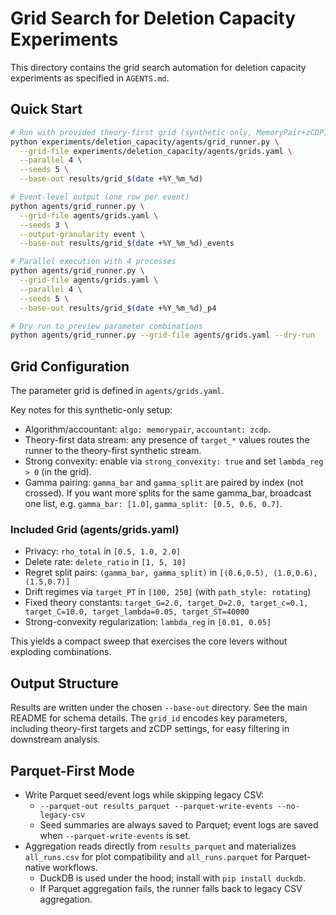 # Grid Search for Deletion Capacity Experiments

This directory contains the grid search automation for deletion capacity experiments as specified in `AGENTS.md`.

## Quick Start

```bash
# Run with provided theory-first grid (synthetic-only, MemoryPair+zCDP)
python experiments/deletion_capacity/agents/grid_runner.py \
  --grid-file experiments/deletion_capacity/agents/grids.yaml \
  --parallel 4 \
  --seeds 5 \
  --base-out results/grid_$(date +%Y_%m_%d)

# Event-level output (one row per event)
python agents/grid_runner.py \
  --grid-file agents/grids.yaml \
  --seeds 3 \
  --output-granularity event \
  --base-out results/grid_$(date +%Y_%m_%d)_events

# Parallel execution with 4 processes
python agents/grid_runner.py \
  --grid-file agents/grids.yaml \
  --parallel 4 \
  --seeds 5 \
  --base-out results/grid_$(date +%Y_%m_%d)_p4

# Dry run to preview parameter combinations
python agents/grid_runner.py --grid-file agents/grids.yaml --dry-run
```

## Grid Configuration

The parameter grid is defined in `agents/grids.yaml`.

Key notes for this synthetic-only setup:
- Algorithm/accountant: `algo: memorypair`, `accountant: zcdp`.
- Theory-first data stream: any presence of `target_*` values routes the runner to the theory-first synthetic stream.
- Strong convexity: enable via `strong_convexity: true` and set `lambda_reg > 0` (in the grid).
- Gamma pairing: `gamma_bar` and `gamma_split` are paired by index (not crossed). If you want more splits for the same gamma_bar, broadcast one list, e.g. `gamma_bar: [1.0]`, `gamma_split: [0.5, 0.6, 0.7]`.

### Included Grid (agents/grids.yaml)

- Privacy: `rho_total` in `[0.5, 1.0, 2.0]`
- Delete rate: `delete_ratio` in `[1, 5, 10]`
- Regret split pairs: `(gamma_bar, gamma_split)` in `[(0.6,0.5), (1.0,0.6), (1.5,0.7)]`
- Drift regimes via `target_PT` in `[100, 250]` (with `path_style: rotating`)
- Fixed theory constants: `target_G=2.0, target_D=2.0, target_c=0.1, target_C=10.0, target_lambda=0.05, target_ST=40000`
- Strong-convexity regularization: `lambda_reg` in `[0.01, 0.05]`

This yields a compact sweep that exercises the core levers without exploding combinations.

## Output Structure

Results are written under the chosen `--base-out` directory. See the main README for schema details. The `grid_id` encodes key parameters, including theory-first targets and zCDP settings, for easy filtering in downstream analysis.

## Parquet-First Mode

- Write Parquet seed/event logs while skipping legacy CSV:
  - `--parquet-out results_parquet --parquet-write-events --no-legacy-csv`
  - Seed summaries are always saved to Parquet; event logs are saved when `--parquet-write-events` is set.
- Aggregation reads directly from `results_parquet` and materializes `all_runs.csv` for plot compatibility and `all_runs.parquet` for Parquet-native workflows.
  - DuckDB is used under the hood; install with `pip install duckdb`.
  - If Parquet aggregation fails, the runner falls back to legacy CSV aggregation.

